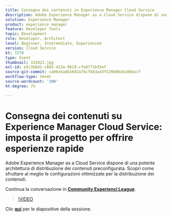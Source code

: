 ```yaml
---
title: Consegna dei contenuti in Experience Manager Cloud Service
description: Adobe Experience Manager as a Cloud Service dispone di una potente architettura di distribuzione dei contenuti preconfigurata. Scopri come sfruttare al meglio le configurazioni ottimizzate per la distribuzione dei contenuti. Questa sessione è stata distribuita come parte dell’evento Contenuto Adobe Developers Live.
solution: Experience Manager
product: experience manager
feature: Developer Tools
topic: Development
role: Developer, Architect
level: Beginner, Intermediate, Experienced
version: Cloud Service
kt: 7270
type: Event
thumbnail: 332022.jpg
exl-id: e5c3b842-c8d5-413a-9019-cfe87f1b35ef
source-git-commit: ca06e5a8b1602a7bcfb83a43f529680a5a96bacf
workflow-type: tm+mt
source-wordcount: '100'
ht-degree: 7%

---
```


# Consegna dei contenuti su Experience Manager Cloud Service: imposta il progetto per offrire esperienze rapide

Adobe Experience Manager as a Cloud Service dispone di una potente architettura di distribuzione dei contenuti preconfigurata. Scopri come sfruttare al meglio le configurazioni ottimizzate per la distribuzione dei contenuti.

Continua la conversazione in **[Community Experienci League](http://adobe.ly/36Yd3v6)**.

>[!VIDEO](https://video.tv.adobe.com/v/332022/?quality=12&learn=on&hidetitle=true)

Clic **[qui](/help/adobe-developers-live/assets/content-delivery-on-aemcs.pdf)** per le diapositive della sessione.
